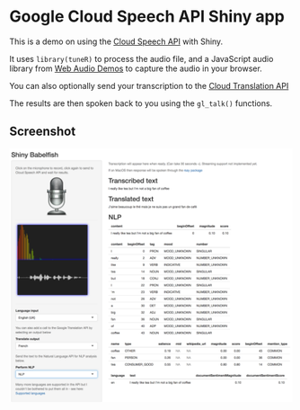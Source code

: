 # Google Cloud Speech API Shiny app

This is a demo on using the [Cloud Speech API](https://cloud.google.com/speech/) with Shiny. 

It uses `library(tuneR)` to process the audio file, and a JavaScript audio library from [Web Audio Demos](https://webaudiodemos.appspot.com/AudioRecorder/index.html) to capture the audio in your browser.

You can also optionally send your transcription to the [Cloud Translation API](https://cloud.google.com/translate/)

The results are then spoken back to you using the `gl_talk()` functions.

## Screenshot

![](babelfish.png)

